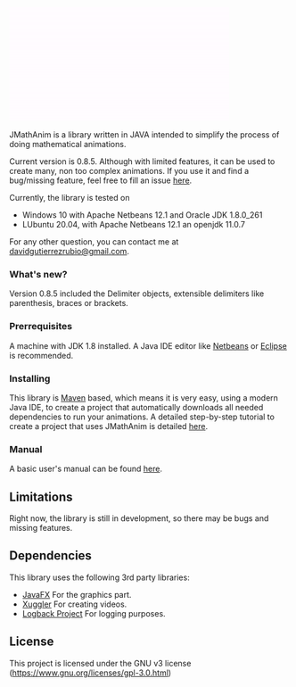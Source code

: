 ![logo](logo.gif)

JMathAnim is a library written in JAVA intended to simplify the process of doing mathematical animations. 

Current version is 0.8.5. Although with limited features, it can be used to create many, non too complex animations. If you use it and find a bug/missing feature, feel free to fill an issue [here](https://github.com/davidgutierrezrubio/jmathanim/issues).

Currently, the library is tested on

* Windows 10 with Apache Netbeans 12.1 and Oracle JDK 1.8.0_261
* LUbuntu 20.04, with Apache Netbeans 12.1 an openjdk 11.0.7

For any other question, you can contact me at davidgutierrezrubio@gmail.com.

### What's new?
Version 0.8.5 included the Delimiter objects, extensible delimiters like parenthesis, braces or brackets.


### Prerrequisites
A machine with JDK 1.8 installed. A Java IDE editor like [Netbeans](https://netbeans.org/) or [Eclipse](https://www.eclipse.org/projects/) is recommended.

### Installing

This library is [Maven](https://maven.apache.org/) based, which means it is very easy, using a modern Java IDE, to create a project that automatically downloads all needed dependencies to run your animations. A detailed step-by-step tutorial to create a project that uses JMathAnim is detailed [here](manual\00_Installing\Installing.html).

### Manual
A basic user's manual can be found [here](manual/index.html).

## Limitations

Right now, the library is still in development, so there may be bugs and missing features.

## Dependencies

This library uses the following 3rd party libraries:

* [JavaFX](https://openjfx.io/) For the graphics part.
* [Xuggler](http://www.xuggle.com/xuggler/) For creating videos.
* [Logback Project](http://logback.qos.ch/) For logging purposes.


## License

This project is licensed under the GNU v3 license (https://www.gnu.org/licenses/gpl-3.0.html)
